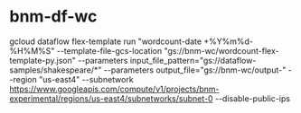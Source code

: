 # bnm-df-wc

gcloud dataflow flex-template run "wordcount-date +%Y%m%d-%H%M%S"
--template-file-gcs-location "gs://bnm-wc/wordcount-flex-template-py.json"
--parameters input_file_pattern="gs://dataflow-samples/shakespeare/*"
--parameters output_file="gs://bnm-wc/output-"
--region "us-east4"
--subnetwork https://www.googleapis.com/compute/v1/projects/bnm-experimental/regions/us-east4/subnetworks/subnet-0
--disable-public-ips
